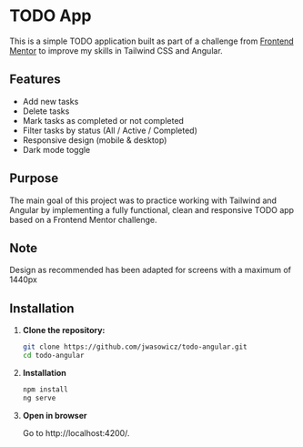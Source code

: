 # TODO App

This is a simple TODO application built as part of a challenge from [Frontend Mentor](https://www.frontendmentor.io/) to improve my skills in Tailwind CSS and Angular.

## Features

- Add new tasks
- Delete tasks
- Mark tasks as completed or not completed
- Filter tasks by status (All / Active / Completed)
- Responsive design (mobile & desktop)
- Dark mode toggle

## Purpose

The main goal of this project was to practice working with Tailwind and Angular by implementing a fully functional, clean and responsive TODO app based on a Frontend Mentor challenge.

## Note

Design as recommended has been adapted for screens with a maximum of 1440px

## Installation

1. **Clone the repository:**

   ```bash
   git clone https://github.com/jwasowicz/todo-angular.git
   cd todo-angular
   ```

2. **Installation**

   ```bash
   npm install
   ng serve
   ```

3. **Open in browser**

   Go to http://localhost:4200/.

